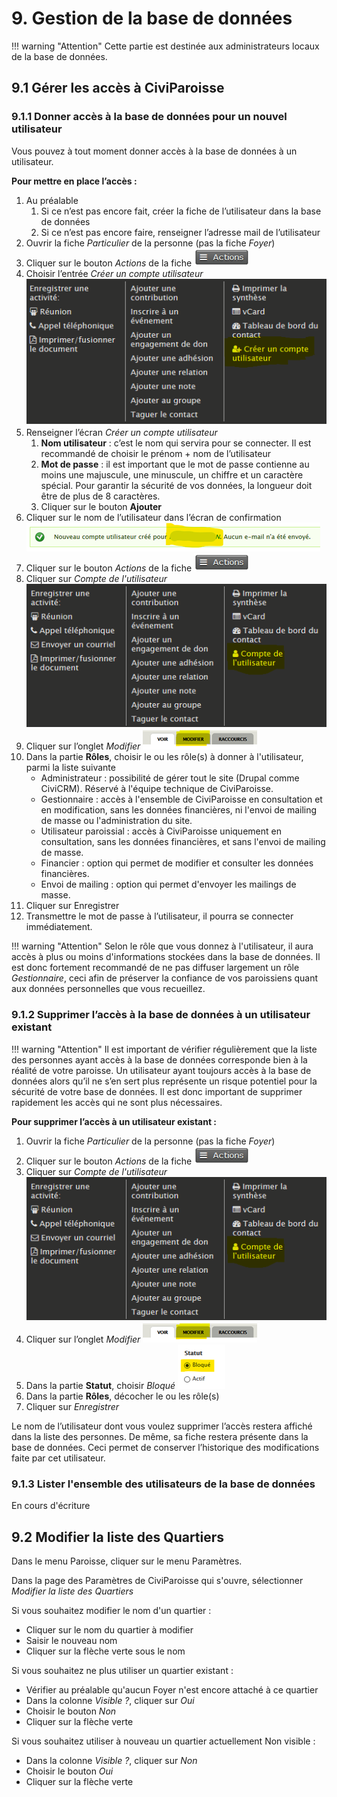 # 9. Gestion de la base de données

!!! warning "Attention" 
    Cette partie est destinée aux administrateurs locaux de la base de données.

## 9.1 Gérer les accès à CiviParoisse

### 9.1.1 Donner accès à la base de données pour un nouvel utilisateur
Vous pouvez à tout moment donner accès à la base de données à un utilisateur.

**Pour mettre en place l’accès :**

1. Au préalable
   1. Si ce n’est pas encore fait, créer la fiche de l’utilisateur dans la base de données
   2. Si ce n’est pas encore faire, renseigner l’adresse mail de l’utilisateur
2. Ouvrir la fiche *Particulier* de la personne (pas la fiche *Foyer*)
3. Cliquer sur le bouton *Actions* de la fiche ![bouton Actions](img/bouton_action.png)
4. Choisir l’entrée *Créer un compte utilisateur* ![écran Actions](img/ecran_actions.png)
5. Renseigner l’écran *Créer un compte utilisateur*
   1. **Nom utilisateur** : c’est le nom qui servira pour se connecter. Il est recommandé de choisir le prénom + nom de l’utilisateur
   2. **Mot de passe** : il est important que le mot de passe contienne au moins une majuscule, une minuscule, un chiffre et un caractère spécial. Pour garantir la sécurité de vos données, la longueur doit être de plus de 8 caractères.
   3. Cliquer sur le bouton **Ajouter**
6. Cliquer sur le nom de l’utilisateur dans l’écran de confirmation ![confirmation du nouvel utilisateur](img/confirmation_new_utilisateur.png)
7. Cliquer sur le bouton *Actions* de la fiche ![bouton Actions](img/bouton_action.png)
8. Cliquer sur *Compte de l'utilisateur* ![écran Actions](img/ecran_actions_deux.png)
9. Cliquer sur l’onglet *Modifier* ![bouton Modifier](img/bouton_voir_modifier_user.png)
10. Dans la partie **Rôles**, choisir le ou les rôle(s) à donner à l'utilisateur, parmi la liste suivante
      * Administrateur : possibilité de gérer tout le site (Drupal comme CiviCRM). Réservé à l'équipe technique de CiviParoisse.
      * Gestionnaire : accès à l'ensemble de CiviParoisse en consultation et en modification, sans les données financières, ni l'envoi de mailing de masse ou l'administration du site.
      * Utilisateur paroissial : accès à CiviParoisse uniquement en consultation, sans les données financières, et sans l'envoi de mailing de masse.
      * Financier : option qui permet de modifier et consulter les données financières.
      * Envoi de mailing : option qui permet d'envoyer les mailings de masse.
11. Cliquer sur Enregistrer
12. Transmettre le mot de passe à l’utilisateur, il pourra se connecter immédiatement.

!!! warning "Attention"
    Selon le rôle que vous donnez à l'utilisateur, il aura accès à plus ou moins d'informations stockées dans la base de données. Il est donc fortement recommandé de ne pas diffuser largement un rôle *Gestionnaire*, ceci afin de préserver la confiance de vos paroissiens quant aux données personnelles que vous recueillez.


### 9.1.2 Supprimer l’accès à la base de données à un utilisateur existant

!!! warning "Attention"
    Il est important de vérifier régulièrement que la liste des personnes ayant accès à la base de données corresponde bien à la réalité de votre paroisse. Un utilisateur ayant toujours accès à la base de données alors qu’il ne s’en sert plus représente un risque potentiel pour la sécurité de votre base de données. Il est donc important de supprimer rapidement les accès qui ne sont plus nécessaires.

**Pour supprimer l’accès à un utilisateur existant :**

1. Ouvrir la fiche *Particulier* de la personne (pas la fiche *Foyer*)
2. Cliquer sur le bouton *Actions* de la fiche ![bouton Actions](img/bouton_action.png)
3. Cliquer sur *Compte de l'utilisateur* ![écran Actions](img/ecran_actions_deux.png)
4. Cliquer sur l’onglet *Modifier* ![bouton Modifier](img/bouton_voir_modifier_user.png)
5. Dans la partie **Statut**, choisir *Bloqué* ![statut_bloque](img/statut_bloque.png)
6. Dans la partie **Rôles**, décocher le ou les rôle(s)
7. Cliquer sur *Enregistrer*

Le nom de l’utilisateur dont vous voulez supprimer l’accès restera affiché dans la liste des personnes. De même, sa fiche restera présente dans la base de données. Ceci permet de conserver l’historique des modifications faite par cet utilisateur.

### 9.1.3 Lister l'ensemble des utilisateurs de la base de données

En cours d'écriture


## 9.2 Modifier la liste des Quartiers

Dans le menu Paroisse, cliquer sur le menu Paramètres.

Dans la page des Paramètres de CiviParoisse qui s'ouvre, sélectionner *Modifier la liste des Quartiers*

Si vous souhaitez modifier le nom d'un quartier :
   * Cliquer sur le nom du quartier à modifier
   * Saisir le nouveau nom
   * Cliquer sur la flèche verte sous le nom
 
Si vous souhaitez ne plus utiliser un quartier existant :
   * Vérifier au préalable qu'aucun Foyer n'est encore attaché à ce quartier
   * Dans la colonne *Visible ?*, cliquer sur *Oui*
   * Choisir le bouton *Non*
   * Cliquer sur la flèche verte

Si vous souhaitez utiliser à nouveau un quartier actuellement Non visible :
   * Dans la colonne *Visible ?*, cliquer sur *Non*
   * Choisir le bouton *Oui*
   * Cliquer sur la flèche verte
   
